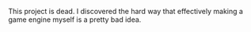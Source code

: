 This project is dead. I discovered the hard way that effectively making a game engine myself is a pretty bad idea.
